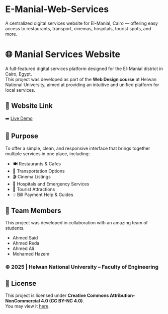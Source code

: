# E-Manial-Web-Services
A centralized digital services website for El-Manial, Cairo — offering easy access to restaurants, transport, cinemas, hospitals, tourist spots, and more.

# 🌐 Manial Services Website

A full-featured digital services platform designed for the El-Manial district in Cairo, Egypt.  
This project was developed as part of the **Web Design course** at Helwan National University, aimed at providing an intuitive and unified platform for local services.

## 📌 Website Link

➡️ [Live Demo]([https://ahmed-web-project-seven.vercel.app](https://manylawi.github.io/E-Manial-Web-Services/])/)


## 🎯 Purpose

To offer a simple, clean, and responsive interface that brings together multiple services in one place, including:

- 🍽️ Restaurants & Cafes
- 🚕 Transportation Options
- 🎬 Cinema Listings
- 🏥 Hospitals and Emergency Services
- 📍 Tourist Attractions
- 💡 Bill Payment Help & Guides

## 👥 Team Members

This project was developed in collaboration with an amazing team of students.
- Ahmed Said
- Ahmed Reda
- Ahmed Ali
- Mohamed Hazem

### ©️ 2025 | Helwan National University – Faculty of Engineering
## 🔐 License

This project is licensed under **Creative Commons Attribution-NonCommercial 4.0 (CC BY-NC 4.0)**.  
You may view it [here](https://creativecommons.org/licenses/by-nc/4.0/).

